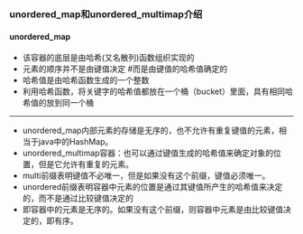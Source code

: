 ###  unordered_map和unordered_multimap介绍

#### unordered_map
* 该容器的底层是由哈希(又名散列)函数组织实现的
* 元素的顺序并不是由键值决定 #而是由键值的哈希值确定的
* 哈希值是由哈希函数生成的一个整数 
* 利用哈希函数，将关键字的哈希值都放在一个桶（bucket）里面，具有相同哈希值的放到同一个桶
-------------------------------------------------------------------------------
* unordered_map内部元素的存储是无序的，也不允许有重复键值的元素，相当于java中的HashMap。 
* unordered_multimap容器：也可以通过键值生成的哈希值来确定对象的位置，但是它允许有重复的元素。 
* multi前缀表明键值不必唯一，但是如果没有这个前缀，键值必须唯一。 
* unordered前缀表明容器中元素的位置是通过其键值所产生的哈希值来决定的，而不是通过比较键值决定的
* 即容器中的元素是无序的。如果没有这个前缀，则容器中元素是由比较键值决定的，即有序。
